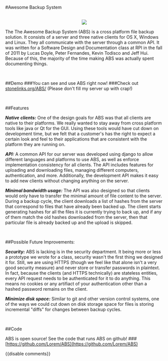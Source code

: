 #Awesome Backup System
<center>

<br>

<img src="{{wr}}static/img/ABSlogo.png">

</center>

The The Awesome Backup System (ABS) is a cross platform file backup solution. It consists of a server and three native clients for OS X, Windows and Linux. They all communicate with the server through a common API. It was written for a Software Design and Documentation class at RPI in the fall of 2011 by Lucas Doyle, Peter Fernandes, Kevin Todisco and Jeff Hui. Because of this, the majority of the time making ABS was actually spent documenting things.

<br>

##Demo
###You can see and use ABS right now!
###Check out [stonelinks.org/ABS/](stonelinks.org/ABS/)
(Please don't fill my server up with crap!)

<br>

##Features

***Native clients:*** One of the design goals for ABS was that all clients are native to their platforms. We really wanted to stay away from cross platform tools like java or Qt for the GUI. Using these tools would have cut down on development time, but we felt that a customer's has the right to expect a certain look and feel to their applications that are consistent with the platform they are running on.
 
***API:*** A common API for our server was developed using django to allow different languages and platforms to use ABS, as well as enforce implementation consistency for all clients. The API includes features for uploading and downloading files, managing different computers, authentication, and more. Additionally, the development API makes it easy to add new clients without changing anything on the server.

***Minimal bandwidth usage:*** The API was also designed so that clients would only have to transfer the minimal amount of file content to the server. During a backup cycle, the client downloads a list of hashes from the server that correspond to files that have already been backed up. The client starts generating hashes for all the files it is currently trying to back up, and if any of them match the old hashes downloaded from the server, then that particular file is already backed up and the upload is skipped.

<br>

##Possible Future Improvements:

***Security:*** ABS is lacking is in the security department. It being more or less a prototype we wrote for a class, security wasn't the first thing we designed it for. Still, we are using HTTPS (though we feel like that alone isn't a very good security measure) and never store or transfer passwords in plaintext. In fact, because the clients (and HTTPS technically) are stateless entities, every API request needs to be authenticated for it to do anything. This means no cookies or any artifiact of your authentication other than a hashed password remains on the client.

***Minimize disk space:*** Similar to git and other version control systems, one of the ways we could cut down on disk storage space for files is storing incremental "diffs" for changes between backup cycles.

<br>

##Code

ABS is open source! See the code that runs ABS on github!
###[https://github.com/Lorem/ABS](https://github.com/Lorem/ABS)

{{disable comments}}

